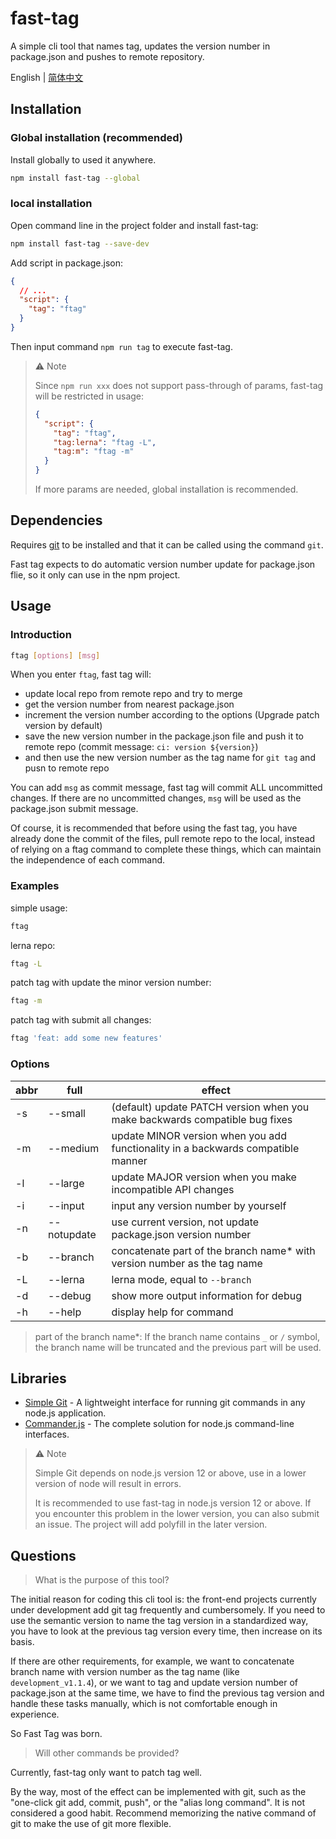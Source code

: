 # fast-tag

A simple cli tool that names tag, updates the version number in package.json and pushes to remote repository.

English | [简体中文](https://github.com/ceynri/fast-tag/blob/master/README_zh-CN.md)

## Installation

### Global installation (recommended)

Install globally to used it anywhere.

```bash
npm install fast-tag --global
```

### local installation

Open command line in the project folder and install fast-tag:

```bash
npm install fast-tag --save-dev
```

Add script in package.json:

```json
{
  // ...
  "script": {
    "tag": "ftag"
  }
}
```

Then input command `npm run tag` to execute fast-tag.

> ⚠ Note
>
> Since `npm run xxx` does not support pass-through of params, fast-tag will be restricted in usage:
>
> ```json
> {
>   "script": {
>     "tag": "ftag",
>     "tag:lerna": "ftag -L",
>     "tag:m": "ftag -m"
>   }
> }
> ```
>
> If more params are needed, global installation is recommended.

## Dependencies

Requires [git](https://git-scm.com/downloads) to be installed and that it can be called using the command `git`.

Fast tag expects to do automatic version number update for package.json flie, so it only can use in the npm project.

## Usage

### Introduction

```bash
ftag [options] [msg]
```

When you enter `ftag`, fast tag will:

- update local repo from remote repo and try to merge
- get the version number from nearest package.json
- increment the version number according to the options (Upgrade patch version by default)
- save the new version number in the package.json file and push it to remote repo (commit message: `ci: version ${version}`)
- and then use the new version number as the tag name for `git tag` and pusn to remote repo

You can add `msg` as commit message, fast tag will commit ALL uncommitted changes. If there are no uncommitted changes, `msg` will be used as the package.json submit message.

Of course, it is recommended that before using the fast tag, you have already done the commit of the files, pull remote repo to the local, instead of relying on a ftag command to complete these things, which can maintain the independence of each command.

### Examples

simple usage:

```bash
ftag
```

lerna repo:

```bash
ftag -L
```

patch tag with update the minor version number:

```bash
ftag -m
```

patch tag with submit all changes:

```bash
ftag 'feat: add some new features'
```

### Options

| abbr | full        | effect                                                                           |
| ---- | ----------- | -------------------------------------------------------------------------------- |
| -s   | --small     | (default) update PATCH version when you make backwards compatible bug fixes      |
| -m   | --medium    | update MINOR version when you add functionality in a backwards compatible manner |
| -l   | --large     | update MAJOR version when you make incompatible API changes                      |
| -i   | --input     | input any version number by yourself                                             |
| -n   | --notupdate | use current version, not update package.json version number                      |
| -b   | --branch    | concatenate part of the branch name\* with version number as the tag name        |
| -L   | --lerna     | lerna mode, equal to `--branch`                                                  |
| -d   | --debug     | show more output information for debug                                           |
| -h   | --help      | display help for command                                                         |

> part of the branch name\*: If the branch name contains `_` or `/` symbol, the branch name will be truncated and the previous part will be used.

## Libraries

- [Simple Git](https://github.com/steveukx/git-js) - A lightweight interface for running git commands in any node.js application.
- [Commander.js](https://github.com/tj/commander.js) - The complete solution for node.js command-line interfaces.

> ⚠ Note
>
> Simple Git depends on node.js version 12 or above, use in a lower version of node will result in errors.
>
> It is recommended to use fast-tag in node.js version 12 or above. If you encounter this problem in the lower version, you can also submit an issue. The project will add polyfill in the later version.

## Questions

> What is the purpose of this tool?

The initial reason for coding this cli tool is: the front-end projects currently under development add git tag frequently and cumbersomely. If you need to use the semantic version to name the tag version in a standardized way, you have to look at the previous tag version every time, then increase on its basis.

If there are other requirements, for example, we want to concatenate branch name with version number as the tag name (like `development_v1.1.4`), or we want to tag and update version number of package.json at the same time, we have to find the previous tag version and handle these tasks manually, which is not comfortable enough in experience.

So Fast Tag was born.

> Will other commands be provided?

Currently, fast-tag only want to patch tag well.

By the way, most of the effect can be implemented with git, such as the "one-click git add, commit, push", or the "alias ​​long command". It is not considered a good habit. Recommend memorizing the native command of git to make the use of git more flexible.

<br>
